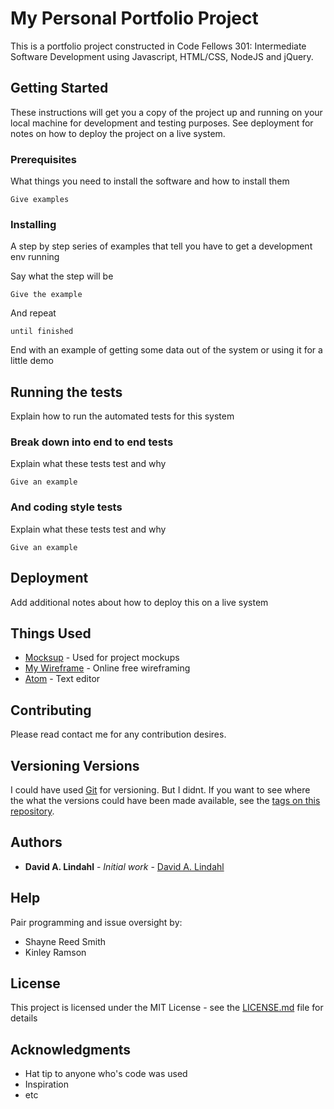 # My Personal Portfolio Project

This is a portfolio project constructed in Code Fellows 301: Intermediate Software Development using Javascript, HTML/CSS, NodeJS and jQuery.

## Getting Started

These instructions will get you a copy of the project up and running on your local machine for development and testing purposes. See deployment for notes on how to deploy the project on a live system.

### Prerequisites

What things you need to install the software and how to install them

```
Give examples
```

### Installing

A step by step series of examples that tell you have to get a development env running

Say what the step will be

```
Give the example
```

And repeat

```
until finished
```

End with an example of getting some data out of the system or using it for a little demo

## Running the tests

Explain how to run the automated tests for this system

### Break down into end to end tests

Explain what these tests test and why

```
Give an example
```

### And coding style tests

Explain what these tests test and why

```
Give an example
```

## Deployment

Add additional notes about how to deploy this on a live system

## Things Used

* [Mocksup](http://magicmockups.com/) - Used for project mockups
* [My Wireframe](https://wireframe.cc/ek1nuD) - Online free wireframing
* [Atom](https://atom.io) - Text editor

## Contributing

Please read contact me for any contribution desires.

## Versioning Versions

I could have used [Git](http://git.org/) for versioning. But I didnt. If you want to see where the what the versions could have been made available, see the [tags on this repository](https://github.com/austriker27/personal-portfolio/tags).

## Authors

* **David A. Lindahl** - *Initial work* - [David A. Lindahl](https://github.com/austriker27)

## Help

Pair programming and issue oversight by:
* Shayne Reed Smith  
* Kinley Ramson



## License

This project is licensed under the MIT License - see the [LICENSE.md](LICENSE.md) file for details

## Acknowledgments

* Hat tip to anyone who's code was used
* Inspiration
* etc
